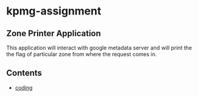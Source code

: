 # kpmg-assignment
## Zone Printer Application
   This application will interact with google metadata server and will print the the flag of particular zone from where the request comes in.

## Contents
 - [coding](https://github.com/san4ever/kpmg-assignment/blob/main/coding/coding.md)
   
